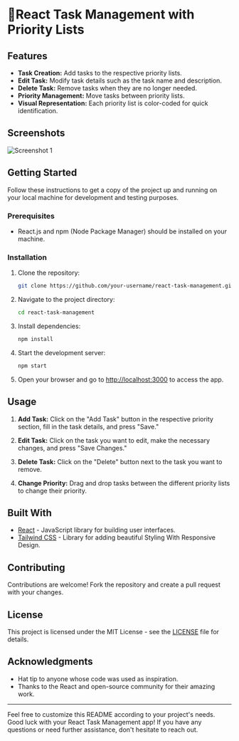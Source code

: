 # 📓React Task Management with Priority Lists

## Features

- **Task Creation:** Add tasks to the respective priority lists.
- **Edit Task:** Modify task details such as the task name and description.
- **Delete Task:** Remove tasks when they are no longer needed.
- **Priority Management:** Move tasks between priority lists.
- **Visual Representation:** Each priority list is color-coded for quick identification.

## Screenshots

![Screenshot 1](https://lh3.googleusercontent.com/u/0/drive-viewer/AITFw-xB_NskCCSMSnG-n9fDvajBY9qQtBOd1zc76vkmv3l0_-XrX5oeQo51jerPfEbXlkIZLFhSclNXFI4Z4CSs4joj3fUZ=w1920-h883)

## Getting Started

Follow these instructions to get a copy of the project up and running on your local machine for development and testing purposes.

### Prerequisites

- React.js and npm (Node Package Manager) should be installed on your machine.

### Installation

1. Clone the repository:

   ```bash
   git clone https://github.com/your-username/react-task-management.git
   ```

2. Navigate to the project directory:

   ```bash
   cd react-task-management
   ```

3. Install dependencies:

   ```bash
   npm install
   ```

4. Start the development server:

   ```bash
   npm start
   ```

5. Open your browser and go to [http://localhost:3000](http://localhost:3000) to access the app.

## Usage

1. **Add Task:** Click on the "Add Task" button in the respective priority section, fill in the task details, and press "Save."

2. **Edit Task:** Click on the task you want to edit, make the necessary changes, and press "Save Changes."

3. **Delete Task:** Click on the "Delete" button next to the task you want to remove.

4. **Change Priority:** Drag and drop tasks between the different priority lists to change their priority.

## Built With

- [React](https://reactjs.org/) - JavaScript library for building user interfaces.
- [Tailwind CSS](https://tailwindcss.com/) - Library for adding beautiful Styling With Responsive Design.

## Contributing

Contributions are welcome! Fork the repository and create a pull request with your changes.

## License

This project is licensed under the MIT License - see the [LICENSE](LICENSE) file for details.

## Acknowledgments

- Hat tip to anyone whose code was used as inspiration.
- Thanks to the React and open-source community for their amazing work.

---

Feel free to customize this README according to your project's needs. Good luck with your React Task Management app! If you have any questions or need further assistance, don't hesitate to reach out.

